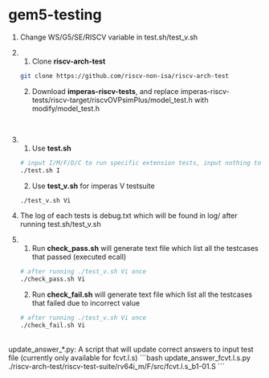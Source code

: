 # gem5-testing

1. Change WS/G5/SE/RISCV variable in test.sh/test_v.sh

2.
   1. Clone __riscv-arch-test__
    ```bash
    git clone https://github.com/riscv-non-isa/riscv-arch-test
    ```
   2. Download __imperas-riscv-tests__, and replace imperas-riscv-tests/riscv-target/riscvOVPsimPlus/model_test.h with modify/model_test.h
<br>

3.
   1. Use __test.sh__
    ```bash
    # input I/M/F/D/C to run specific extension tests, input nothing to run all the test
    ./test.sh I
    ```
   2. Use __test_v.sh__ for imperas V testsuite
    ```bash
    ./test_v.sh Vi
    ```

4. The log of each tests is debug.txt which will be found in log/ after running test.sh/test_v.sh

5.
    1. Run __check_pass.sh__ will generate text file which list all the testcases that passed (executed ecall)
    ```bash
    # after running ./test_v.sh Vi once
    ./check_pass.sh Vi
    ```
    2. Run __check_fail.sh__ will generate text file which list all the testcases that failed due to incorrect value 
    ```bash
    # after running ./test_v.sh Vi once
    ./check_fail.sh Vi
    ```
<br>
update_answer_*.py: A script that will update correct answers to input test file (currently only available for fcvt.l.s)
```bash
update_answer_fcvt.l.s.py ./riscv-arch-test/riscv-test-suite/rv64i_m/F/src/fcvt.l.s_b1-01.S
```
